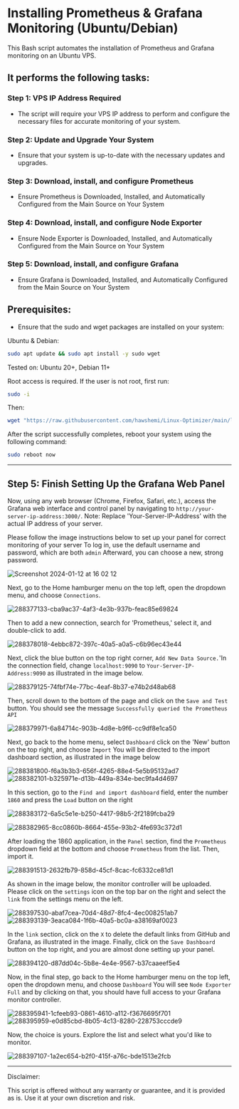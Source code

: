 # Installing Prometheus &amp; Grafana Monitoring (Ubuntu/Debian)
This Bash script automates the installation of Prometheus and Grafana monitoring on an Ubuntu VPS.



## It performs the following tasks:


### Step 1: VPS IP Address Required
  * The script will require your VPS IP address to perform and configure the necessary files for accurate monitoring of your system.

### Step 2: Update and Upgrade Your System
  * Ensure that your system is up-to-date with the necessary updates and upgrades.

### Step 3: Download, install, and configure Prometheus
  * Ensure Prometheus is Downloaded, Installed, and Automatically Configured from the Main Source on Your System

### Step 4: Download, install, and configure Node Exporter
  * Ensure Node Exporter is Downloaded, Installed, and Automatically Configured from the Main Source on Your System

### Step 5: Download, install, and configure Grafana
  * Ensure Grafana is Downloaded, Installed, and Automatically Configured from the Main Source on Your System

## Prerequisites:
  * Ensure that the sudo and wget packages are installed on your system:

Ubuntu & Debian:

```bash
sudo apt update && sudo apt install -y sudo wget
```
Tested on: Ubuntu 20+, Debian 11+

Root access is required. If the user is not root, first run:

```bash
sudo -i
```

Then:

```bash
wget "https://raw.githubusercontent.com/hawshemi/Linux-Optimizer/main/linux-optimizer.sh" -O linux-optimizer.sh && chmod +x linux-optimizer.sh && bash linux-optimizer.sh 
```

After the script successfully completes, reboot your system using the following command:

```bash
sudo reboot now
```

_______________________________________________________________________________________________________________________________________________________________________

## Step 5: Finish Setting Up the Grafana Web Panel

Now, using any web browser (Chrome, Firefox, Safari, etc.), access the Grafana web interface and control panel by
navigating to `http://your-server-ip-address:3000/`.
Note: Replace 'Your-Server-IP-Address' with the actual IP address of your server.




Please follow the image instructions below to set up your panel for correct monitoring of your server
To log in, use the default username and password, which are both `admin` Afterward, you can choose a new, strong password.

![Screenshot 2024-01-12 at 16 02 12](https://github.com/Phoenix-999/Prometheus-and-Grafana-Monitoring/assets/127796122/da43ff0d-b70e-4525-bc78-e3fd49f85f80)

Next, go to the Home hamburger menu on the top left, open the dropdown menu, and choose `Connections`.

![288377133-cba9ac37-4af3-4e3b-937b-feac85e69824](https://github.com/Phoenix-999/Prometheus-and-Grafana-Monitoring/assets/127796122/f92f6076-ab10-44df-9d61-3e173df555dc)

Then to add a new connection, search for 'Prometheus,' select it, and double-click to add.

![288378018-4ebbc872-397c-40a5-a0a5-c6b96ec43e44](https://github.com/Phoenix-999/Prometheus-and-Grafana-Monitoring/assets/127796122/3c3a3cc6-d8d5-4dcd-9de5-ce608a105b71)


Next, click the blue button on the top right corner, `Add New Data Source.`'In the connection field, change `localhost:9090` to `Your-Server-IP-Address:9090` as illustrated in the image below.

![288379125-74fbf74e-77bc-4eaf-8b37-e74b2d48ab68](https://github.com/Phoenix-999/Prometheus-and-Grafana-Monitoring/assets/127796122/8957c4e7-0096-4d9b-886a-acdd88bc64b0)


Then, scroll down to the bottom of the page and click on the `Save and Test` button. You should see the message `Successfully queried the Prometheus API`

![288379971-6a84714c-903b-4d8e-b9f6-cc9df8e1ca50](https://github.com/Phoenix-999/Prometheus-and-Grafana-Monitoring/assets/127796122/1c44ec4c-9ca4-4d26-a49f-3d5a48f7f924)

Next, go back to the home menu, select `Dashboard` click on the 'New' button on the top right, and choose `Import`
You will be directed to the import dashboard section, as illustrated in the image below

![288381800-f6a3b3b3-656f-4265-88e4-5e5b95132ad7](https://github.com/Phoenix-999/Prometheus-and-Grafana-Monitoring/assets/127796122/561612d1-d475-4e6d-a253-49cedc323c25)
![288382101-b325971e-d13b-449a-834e-bec9fa4d4697](https://github.com/Phoenix-999/Prometheus-and-Grafana-Monitoring/assets/127796122/e4f2d913-1600-487a-9cde-401569c94fd7)


In this section, go to the `Find and import dashboard` field, enter the number `1860` and press the `Load` button on the right

![288383172-6a5c5e1e-b250-4417-98b5-2f2189fcba29](https://github.com/Phoenix-999/Prometheus-and-Grafana-Monitoring/assets/127796122/7868515f-6286-4e6d-af8e-08dc73f6bff2)

![288382965-8cc0860b-8664-455e-93b2-4fe693c372d1](https://github.com/Phoenix-999/Prometheus-and-Grafana-Monitoring/assets/127796122/ad390413-e03b-4e5d-a8b1-2e85dc994846)


After loading the 1860 application, in the `Panel` section, find the `Prometheus` dropdown field at the bottom and choose `Prometheus` from the list. Then, import it.

![288391513-2632fb79-858d-45cf-8cac-fc6332ce81d1](https://github.com/Phoenix-999/Prometheus-and-Grafana-Monitoring/assets/127796122/e9b78b6b-9f35-46c8-aaa9-ae0d9af6678b)

As shown in the image below, the monitor controller will be uploaded. Please click on the `settings` icon on the top bar on the right and select the `link` from the settings menu on the left.

![288397530-abaf7cea-70d4-48d7-8fc4-4ec008251ab7](https://github.com/Phoenix-999/Prometheus-and-Grafana-Monitoring/assets/127796122/a476576e-3129-4831-9e9d-6b77c7d9ea3c)
![288393139-3eaca084-1f6b-40a5-bc0a-a38169af0023](https://github.com/Phoenix-999/Prometheus-and-Grafana-Monitoring/assets/127796122/0375cd70-3903-4d8a-96fc-c0f805f6d23c)


In the `link` section, click on the `X` to delete the default links from GitHub and Grafana, as illustrated in the image.
Finally, click on the `Save Dashboard` button on the top right, and you are almost done setting up your panel.

![288394120-d87dd04c-5b8e-4e4e-9567-b37caaeef5e4](https://github.com/Phoenix-999/Prometheus-and-Grafana-Monitoring/assets/127796122/6ccafdf1-5aca-467a-a263-b8efc90b5f9a)

Now, in the final step, go back to the Home hamburger menu on the top left, open the dropdown menu, and choose `Dashboard` You will see `Node Exporter Full` and by clicking on that, you should have full access to your Grafana monitor controller.

![288395941-1cfeeb93-0861-4610-a112-f3676695f701](https://github.com/Phoenix-999/Prometheus-and-Grafana-Monitoring/assets/127796122/91da1b4c-404a-4ba5-9621-79338f9f9be7)
![288395959-e0d85cbd-8b05-4c13-8280-228753cccde9](https://github.com/Phoenix-999/Prometheus-and-Grafana-Monitoring/assets/127796122/530a691d-92fa-4235-81db-bb20810a72fd)


Now, the choice is yours. Explore the list and select what you'd like to monitor.

![288397107-1a2ec654-b2f0-415f-a76c-bde1513e2fcb](https://github.com/Phoenix-999/Prometheus-and-Grafana-Monitoring/assets/127796122/f44ad88c-90fe-4ebc-9e42-3f35f4fd186c)
__________________________________________________________________________________________



Disclaimer:

This script is offered without any warranty or guarantee, and it is provided as is. Use it at your own discretion and risk.
